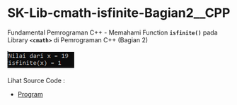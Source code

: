# SK-Lib-cmath-isfinite-Bagian2__CPP
Fundamental Pemrograman C++ - Memahami Function <code><b>isfinite()</b></code> pada Library <code><b>&lt;cmath></b></code> di Pemrograman C++ (Bagian 2)<br><br>
<img src="https://github.com/RizkyKhapidsyah/SK-Lib-cmath-isfinite-Bagian2__CPP/blob/master/SK-Lib-cmath-isfinite-Bagian2__CPP/result/001.PNG"><br><br>
Lihat Source Code : <br>
- <a href="https://github.com/RizkyKhapidsyah/SK-Lib-cmath-isfinite-Bagian2__CPP/blob/master/SK-Lib-cmath-isfinite-Bagian2__CPP/Source.cpp">Program</a>
